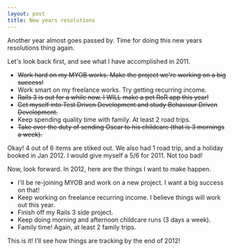 ```yaml
---
layout: post
title: New years resolutions
---
```

Another year almost goes passed by. Time for doing this new years resolutions thing again.

Let's look back first, and see what I have accomplished in 2011.

* <del>Work hard on my MYOB works. Make the project we're working on a big success!</del>
* Work smart on my freelance works. Try getting recurring income.
* <del>Rails 3 is out for a while now. I WILL make a pet RoR app this year!</del>
* <del>Get myself into Test Driven Development and study Behaviour Driven Development.</del>
* Keep spending quality time with family. At least 2 road trips.
* <del>Take over the duty of sending Oscar to his childcare (that is 3 mornings a week).</del>

Okay! 4 out of 6 items are stiked out. We also had 1 road trip, and a holiday booked in Jan 2012. I would give myself a 5/6 for 2011. Not too bad!

Now, look forward. In 2012, here are the things I want to make happen.

* I'll be re-joining MYOB and work on a new project. I want a big success on that!
* Keep working on freelance recurring income. I believe things will work out this year.
* Finish off my Rails 3 side project.
* Keep doing morning and afternoon childcare runs (3 days a week).
* Family time! Again, at least 2 family trips.

This is it! I'll see how things are tracking by the end of 2012!